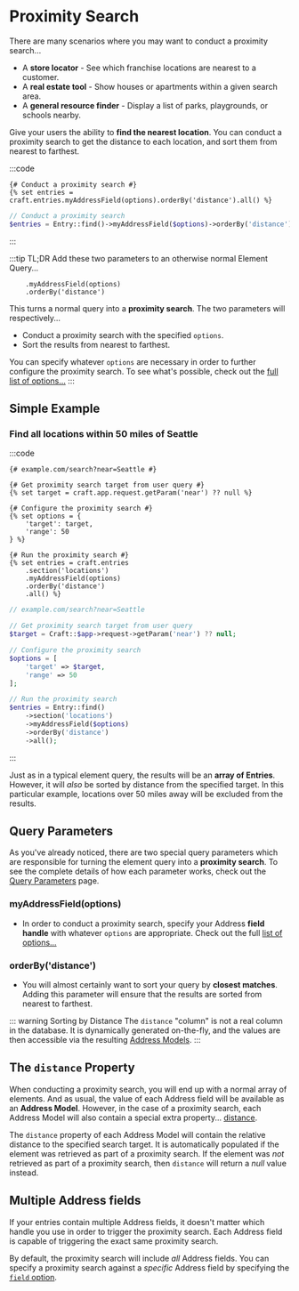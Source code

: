 # Proximity Search

There are many scenarios where you may want to conduct a proximity search...

 - A **store locator** - See which franchise locations are nearest to a customer.
 - A **real estate tool** - Show houses or apartments within a given search area.
 - A **general resource finder** - Display a list of parks, playgrounds, or schools nearby.

Give your users the ability to **find the nearest location**. You can conduct a proximity search to get the distance to each location, and sort them from nearest to farthest.

:::code
```twig
{# Conduct a proximity search #}
{% set entries = craft.entries.myAddressField(options).orderBy('distance').all() %}
```
```php
// Conduct a proximity search
$entries = Entry::find()->myAddressField($options)->orderBy('distance')->all();
```
:::

:::tip TL;DR
Add these two parameters to an otherwise normal Element Query...

```twig
    .myAddressField(options)
    .orderBy('distance')
```

This turns a normal query into a **proximity search**. The two parameters will respectively...

 - Conduct a proximity search with the specified `options`.
 - Sort the results from nearest to farthest.
 
You can specify whatever  `options` are necessary in order to further configure the proximity search. To see what's possible, check out the [full list of options...](/proximity-search/options/)
:::

## Simple Example

### Find all locations within 50 miles of Seattle

:::code
```twig
{# example.com/search?near=Seattle #}

{# Get proximity search target from user query #}
{% set target = craft.app.request.getParam('near') ?? null %}

{# Configure the proximity search #}
{% set options = {
    'target': target,
    'range': 50
} %}

{# Run the proximity search #}
{% set entries = craft.entries
    .section('locations')
    .myAddressField(options)
    .orderBy('distance')
    .all() %}
```
```php
// example.com/search?near=Seattle

// Get proximity search target from user query
$target = Craft::$app->request->getParam('near') ?? null;

// Configure the proximity search
$options = [
    'target' => $target,
    'range' => 50
];

// Run the proximity search
$entries = Entry::find()
    ->section('locations')
    ->myAddressField($options)
    ->orderBy('distance')
    ->all();
```
:::

Just as in a typical element query, the results will be an **array of Entries**. However, it will _also_ be sorted by distance from the specified target. In this particular example, locations over 50 miles away will be excluded from the results. 

## Query Parameters

As you've already noticed, there are two special query parameters which are responsible for turning the element query into a **proximity search**. To see the complete details of how each parameter works, check out the [Query Parameters](/proximity-search/query-parameters/) page.

### myAddressField(options)

 - In order to conduct a proximity search, specify your Address **field handle** with whatever `options` are appropriate. Check out the full [list of options...](/proximity-search/options/)

### orderBy('distance')

 - You will almost certainly want to sort your query by **closest matches**. Adding this parameter will ensure that the results are sorted from nearest to farthest.

::: warning Sorting by Distance
The `distance` "column" is not a real column in the database. It is dynamically generated on-the-fly, and the values are then accessible via the resulting [Address Models](/models/address-model).
:::

## The `distance` Property

When conducting a proximity search, you will end up with a normal array of elements. And as usual, the value of each Address field will be available as an **Address Model**. However, in the case of a proximity search, each Address Model will also contain a special extra property... [distance](/models/address-model/#distance).

The `distance` property of each Address Model will contain the relative distance to the specified search target. It is automatically populated if the element was retrieved as part of a proximity search. If the element was _not_ retrieved as part of a proximity search, then `distance` will return a _null_ value instead.

## Multiple Address fields

If your entries contain multiple Address fields, it doesn't matter which handle you use in order to trigger the proximity search. Each Address field is capable of triggering the exact same proximity search.

By default, the proximity search will include _all_ Address fields. You can specify a proximity search against a _specific_ Address field by specifying the [`field` option](/proximity-search/options/#fields).
